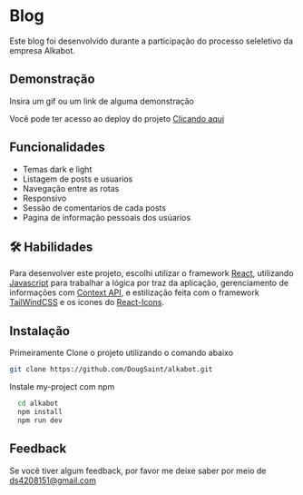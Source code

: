 
# Blog

Este blog foi desenvolvido durante a participação do processo seleletivo da empresa Alkabot.


## Demonstração

Insira um gif ou um link de alguma demonstração


Você pode ter acesso ao deploy do projeto [Clicando aqui](https://dougsaint.github.io/alkabot/)




## Funcionalidades

- Temas dark e light
- Listagem de posts e usuarios
- Navegação entre as rotas
- Responsivo
- Sessão de comentarios de cada posts
- Pagina de informação pessoais dos usúarios



## 🛠 Habilidades
Para desenvolver este projeto, escolhi utilizar o framework [React](!https://react.dev/), utilizando [Javascript](!) para trabalhar a lógica por traz da aplicação, gerenciamento de informações com [Context API](!), e estilização feita com o framework [TailWindCSS](!https://tailwindcss.com/) e os icones do [React-Icons](!https://react-icons.github.io/react-icons/).




## Instalação


Primeiramente Clone o projeto utilizando o comando abaixo

```bash
git clone https://github.com/DougSaint/alkabot.git
```

Instale my-project com npm

```bash
  cd alkabot
  npm install
  npm run dev
```
    
## Feedback

Se você tiver algum feedback, por favor me deixe saber por meio de ds4208151@gmail.com

